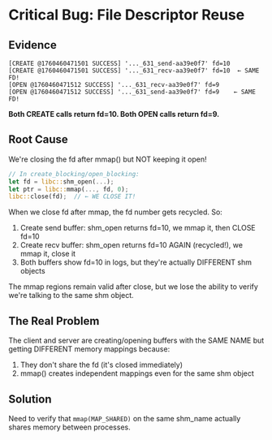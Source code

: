 # Critical Bug: File Descriptor Reuse

## Evidence

```
[CREATE @1760460471501 SUCCESS] '..._631_send-aa39e0f7' fd=10
[CREATE @1760460471501 SUCCESS] '..._631_recv-aa39e0f7' fd=10  ← SAME FD!
[OPEN @1760460471512 SUCCESS] '..._631_recv-aa39e0f7' fd=9
[OPEN @1760460471512 SUCCESS] '..._631_send-aa39e0f7' fd=9    ← SAME FD!
```

**Both CREATE calls return fd=10. Both OPEN calls return fd=9.**

## Root Cause

We're closing the fd after mmap() but NOT keeping it open!

```rust
// In create_blocking/open_blocking:
let fd = libc::shm_open(...);
let ptr = libc::mmap(..., fd, 0);
libc::close(fd);  // ← WE CLOSE IT!
```

When we close fd after mmap, the fd number gets recycled. So:
1. Create send buffer: shm_open returns fd=10, we mmap it, then CLOSE fd=10
2. Create recv buffer: shm_open returns fd=10 AGAIN (recycled!), we mmap it, close it
3. Both buffers show fd=10 in logs, but they're actually DIFFERENT shm objects

The mmap regions remain valid after close, but we lose the ability to verify we're talking to the same shm object.

## The Real Problem

The client and server are creating/opening buffers with the SAME NAME but getting DIFFERENT memory mappings because:
1. They don't share the fd (it's closed immediately)
2. mmap() creates independent mappings even for the same shm object

## Solution

Need to verify that `mmap(MAP_SHARED)` on the same shm_name actually shares memory between processes.
